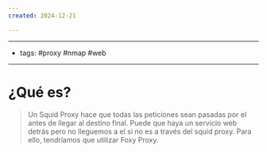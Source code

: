```yaml
---
created: 2024-12-21

---
```

---------
- tags: #proxy #nmap #web 
-------------------------------------
# ¿Qué es?
> Un Squid Proxy hace que todas las peticiones sean pasadas por el antes de llegar al destino final.
> Puede que haya un servicio web detrás pero no lleguemos a el si no es a través del squid proxy. Para ello, tendríamos que utilizar Foxy Proxy. 